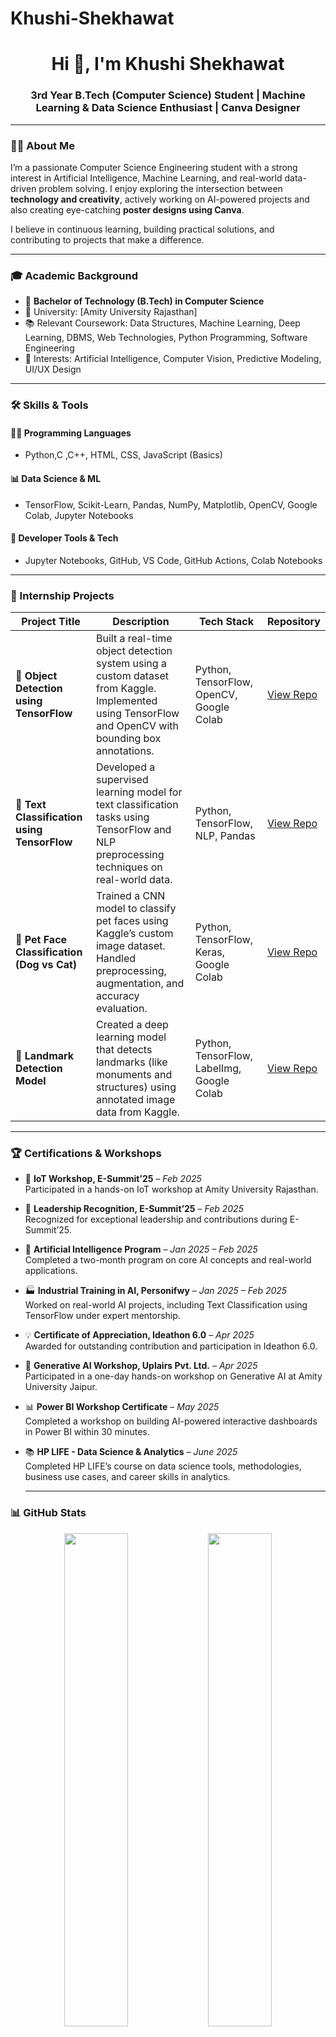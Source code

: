 # Khushi-Shekhawat
<h1 align="center">Hi 👋, I'm Khushi Shekhawat</h1>
<h3 align="center"> 3rd Year B.Tech (Computer Science) Student | Machine Learning & Data Science Enthusiast | Canva Designer</h3>

---

### 👩‍💻 About Me

I’m a passionate Computer Science Engineering student with a strong interest in Artificial Intelligence, Machine Learning, and real-world data-driven problem solving. I enjoy exploring the intersection between **technology and creativity**, actively working on AI-powered projects and also creating eye-catching **poster designs using Canva**.

I believe in continuous learning, building practical solutions, and contributing to projects that make a difference.

---

### 🎓 Academic Background

- 🏫 **Bachelor of Technology (B.Tech) in Computer Science**
- 🏢 University: [Amity University Rajasthan]
- 📚 Relevant Coursework: Data Structures, Machine Learning, Deep Learning, DBMS, Web Technologies, Python Programming, Software Engineering
- 🧠 Interests: Artificial Intelligence, Computer Vision, Predictive Modeling, UI/UX Design

---

### 🛠️ Skills & Tools

#### 👩‍💻 Programming Languages
- Python,C ,C++, HTML, CSS, JavaScript (Basics)

#### 📊 Data Science & ML
- TensorFlow, Scikit-Learn, Pandas, NumPy, Matplotlib, OpenCV, Google Colab, Jupyter Notebooks

#### 🔧 Developer Tools & Tech
- Jupyter Notebooks, GitHub, VS Code, GitHub Actions, Colab Notebooks

---

### 🚀 Internship Projects

| Project Title | Description | Tech Stack | Repository |
|---------------|-------------|------------|------------|
| 🧠 **Object Detection using TensorFlow** | Built a real-time object detection system using a custom dataset from Kaggle. Implemented using TensorFlow and OpenCV with bounding box annotations. | Python, TensorFlow, OpenCV, Google Colab | [View Repo](#) |
| 🔡 **Text Classification using TensorFlow** | Developed a supervised learning model for text classification tasks using TensorFlow and NLP preprocessing techniques on real-world data. | Python, TensorFlow, NLP, Pandas | [View Repo](#) |
| 🐾 **Pet Face Classification (Dog vs Cat)** | Trained a CNN model to classify pet faces using Kaggle’s custom image dataset. Handled preprocessing, augmentation, and accuracy evaluation. | Python, TensorFlow, Keras, Google Colab | [View Repo](#) |
| 🗽 **Landmark Detection Model** | Created a deep learning model that detects landmarks (like monuments and structures) using annotated image data from Kaggle. | Python, TensorFlow, LabelImg, Google Colab | [View Repo](#) |
---
### 🏆 Certifications & Workshops

- 🔧 **IoT Workshop, E-Summit’25** – *Feb 2025*  
  Participated in a hands-on IoT workshop at Amity University Rajasthan.

- 🏅 **Leadership Recognition, E-Summit’25** – *Feb 2025*  
  Recognized for exceptional leadership and contributions during E-Summit’25.

- 🤖 **Artificial Intelligence Program** – *Jan 2025 – Feb 2025*  
  Completed a two-month program on core AI concepts and real-world applications.

- 🏭 **Industrial Training in AI, Personifwy** – *Jan 2025 – Feb 2025*  
  Worked on real-world AI projects, including Text Classification using TensorFlow under expert mentorship.

- 💡 **Certificate of Appreciation, Ideathon 6.0** – *Apr 2025*  
  Awarded for outstanding contribution and participation in Ideathon 6.0.

- 🧠 **Generative AI Workshop, Uplairs Pvt. Ltd.** – *Apr 2025*  
  Participated in a one-day hands-on workshop on Generative AI at Amity University Jaipur.

- 📊 **Power BI Workshop Certificate** – *May 2025*  
  Completed a workshop on building AI-powered interactive dashboards in Power BI within 30 minutes.

- 📚 **HP LIFE - Data Science & Analytics** – *June 2025*  
  Completed HP LIFE’s course on data science tools, methodologies, business use cases, and career skills in analytics.

  ---

### 📊 GitHub Stats

<p align="center">
  <img src="https://github-readme-stats.vercel.app/api?username=khushishekhawat&show_icons=true&theme=radical" width="45%" />
  <img src="https://github-readme-streak-stats.herokuapp.com/?user=khushishekhawat&theme=radical" width="45%" />
</p>

---

### 📫 Let’s Connect

[![LinkedIn](https://img.shields.io/badge/-LinkedIn-0077B5?style=flat&logo=linkedin&logoColor=white)](https://linkedin.com/in/khushishekhawat)  
[![Gmail](https://img.shields.io/badge/-Gmail-D14836?style=flat&logo=gmail&logoColor=white)](mailto:khushishekhawat@email.com)

---

### 💬 Fun Facts

- ✨ I enjoy mixing technology with design — from building ML models to designing beautiful posters.
- 📚 Constantly learning — one badge, one project, one challenge at a time!

---
